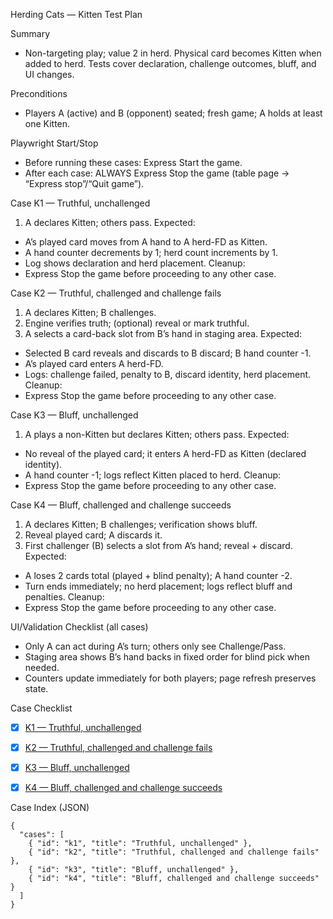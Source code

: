 Herding Cats — Kitten Test Plan

Summary
- Non-targeting play; value 2 in herd. Physical card becomes Kitten when added to herd. Tests cover declaration, challenge outcomes, bluff, and UI changes.

Preconditions
- Players A (active) and B (opponent) seated; fresh game; A holds at least one Kitten.

Playwright Start/Stop
- Before running these cases: Express Start the game.
- After each case: ALWAYS Express Stop the game (table page → “Express stop”/“Quit game”).

<a id="k1"></a>
Case K1 — Truthful, unchallenged
1) A declares Kitten; others pass.
Expected:
- A’s played card moves from A hand to A herd-FD as Kitten.
- A hand counter decrements by 1; herd count increments by 1.
- Log shows declaration and herd placement.
Cleanup:
- Express Stop the game before proceeding to any other case.

<a id="k2"></a>
Case K2 — Truthful, challenged and challenge fails
1) A declares Kitten; B challenges.
2) Engine verifies truth; (optional) reveal or mark truthful.
3) A selects a card-back slot from B’s hand in staging area.
Expected:
- Selected B card reveals and discards to B discard; B hand counter -1.
- A’s played card enters A herd-FD.
- Logs: challenge failed, penalty to B, discard identity, herd placement.
Cleanup:
- Express Stop the game before proceeding to any other case.

<a id="k3"></a>
Case K3 — Bluff, unchallenged
1) A plays a non-Kitten but declares Kitten; others pass.
Expected:
- No reveal of the played card; it enters A herd-FD as Kitten (declared identity).
- A hand counter -1; logs reflect Kitten placed to herd.
Cleanup:
- Express Stop the game before proceeding to any other case.

<a id="k4"></a>
Case K4 — Bluff, challenged and challenge succeeds
1) A declares Kitten; B challenges; verification shows bluff.
2) Reveal played card; A discards it.
3) First challenger (B) selects a slot from A’s hand; reveal + discard.
Expected:
- A loses 2 cards total (played + blind penalty); A hand counter -2.
- Turn ends immediately; no herd placement; logs reflect bluff and penalties.
Cleanup:
- Express Stop the game before proceeding to any other case.

UI/Validation Checklist (all cases)
- Only A can act during A’s turn; others only see Challenge/Pass.
- Staging area shows B’s hand backs in fixed order for blind pick when needed.
- Counters update immediately for both players; page refresh preserves state.

Case Checklist
- [x] [K1 — Truthful, unchallenged](#k1)
- [x] [K2 — Truthful, challenged and challenge fails](#k2)
- [x] [K3 — Bluff, unchallenged](#k3)
- [x] [K4 — Bluff, challenged and challenge succeeds](#k4)
 

Case Index (JSON)
```
{
  "cases": [
    { "id": "k1", "title": "Truthful, unchallenged" },
    { "id": "k2", "title": "Truthful, challenged and challenge fails" },
    { "id": "k3", "title": "Bluff, unchallenged" },
    { "id": "k4", "title": "Bluff, challenged and challenge succeeds" }
  ]
}
```
